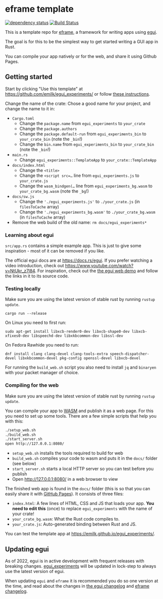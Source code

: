 # eframe template

[![dependency status](https://deps.rs/repo/github/emilk/egui_experiments/status.svg)](https://deps.rs/repo/github/emilk/egui_experiments)
[![Build Status](https://github.com/emilk/egui_experiments/workflows/CI/badge.svg)](https://github.com/emilk/egui_experiments/actions?workflow=CI)

This is a template repo for [eframe](https://github.com/emilk/egui/tree/master/eframe), a framework for writing apps using [egui](https://github.com/emilk/egui/).

The goal is for this to be the simplest way to get started writing a GUI app in Rust.

You can compile your app natively or for the web, and share it using Github Pages.

## Getting started

Start by clicking "Use this template" at https://github.com/emilk/egui_experiments/ or follow [these instructions](https://docs.github.com/en/free-pro-team@latest/github/creating-cloning-and-archiving-repositories/creating-a-repository-from-a-template).

Change the name of the crate: Chose a good name for your project, and change the name to it in:
* `Cargo.toml`
    * Change the `package.name` from `egui_experiments` to `your_crate`
    * Change the `package.authors`
    * Change the `package.default-run` from `egui_experiments_bin` to `your_crate_bin` (note the `_bin`!)
    * Change the `bin.name` from `egui_experiments_bin` to `your_crate_bin` (note the `_bin`!)
* `main.rs`
    * Change `egui_experiments::TemplateApp` to `your_crate::TemplateApp`
* `docs/index.html`
    * Change the `<title>`
    * Change the `<script src=…` line from `egui_experiments.js` to `your_crate.js`
    * Change the `wasm_bindgen(…` line from `egui_experiments_bg.wasm` to `your_crate_bg.wasm` (note the `_bg`!)
* `docs/sw.js`
    * Change the `'./egui_experiments.js'` to `./your_crate.js` (in `filesToCache` array)
    * Change the `'./egui_experiments_bg.wasm'` to `./your_crate_bg.wasm` (in `filesToCache` array)
* Remove the web build of the old name: `rm docs/egui_experiments*`

### Learning about egui

`src/app.rs` contains a simple example app. This is just to give some inspiration - most of it can be removed if you like.

The official egui docs are at <https://docs.rs/egui>. If you prefer watching a video introduction, check out <https://www.youtube.com/watch?v=NtUkr_z7l84>. For inspiration, check out the [the egui web demo](https://emilk.github.io/egui/index.html) and follow the links in it to its source code.

### Testing locally

Make sure you are using the latest version of stable rust by running `rustup update`.

`cargo run --release`

On Linux you need to first run:

`sudo apt-get install libxcb-render0-dev libxcb-shape0-dev libxcb-xfixes0-dev libspeechd-dev libxkbcommon-dev libssl-dev`

On Fedora Rawhide you need to run:

`dnf install clang clang-devel clang-tools-extra speech-dispatcher-devel libxkbcommon-devel pkg-config openssl-devel libxcb-devel`

For running the `build_web.sh` script you also need to install `jq` and `binaryen` with your packet manager of choice.

### Compiling for the web

Make sure you are using the latest version of stable rust by running `rustup update`.

You can compile your app to [WASM](https://en.wikipedia.org/wiki/WebAssembly) and publish it as a web page. For this you need to set up some tools. There are a few simple scripts that help you with this:

```sh
./setup_web.sh
./build_web.sh
./start_server.sh
open http://127.0.0.1:8080/
```

* `setup_web.sh` installs the tools required to build for web
* `build_web.sh` compiles your code to wasm and puts it in the `docs/` folder (see below)
* `start_server.sh` starts a local HTTP server so you can test before you publish
* Open http://127.0.0.1:8080/ in a web browser to view

The finished web app is found in the `docs/` folder (this is so that you can easily share it with [GitHub Pages](https://docs.github.com/en/free-pro-team@latest/github/working-with-github-pages/configuring-a-publishing-source-for-your-github-pages-site)). It consists of three files:

* `index.html`: A few lines of HTML, CSS and JS that loads your app. **You need to edit this** (once) to replace `egui_experiments` with the name of your crate!
* `your_crate_bg.wasm`: What the Rust code compiles to.
* `your_crate.js`: Auto-generated binding between Rust and JS.

You can test the template app at <https://emilk.github.io/egui_experiments/>.

## Updating egui

As of 2022, egui is in active development with frequent releases with breaking changes. [egui_experiments](https://github.com/emilk/egui_experiments/) will be updated in lock-step to always use the latest version of egui.

When updating `egui` and `eframe` it is recommended you do so one version at the time, and read about the changes in [the egui changelog](https://github.com/emilk/egui/blob/master/CHANGELOG.md) and [eframe changelog](https://github.com/emilk/egui/blob/master/eframe/CHANGELOG.md).
